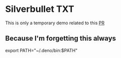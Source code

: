 # Silverbullet TXT

This is only a temporary demo related to this [PR](https://github.com/silverbulletmd/silverbullet/pull/1230)

## Because I'm forgetting this always
export PATH="~/.deno/bin:$PATH"
